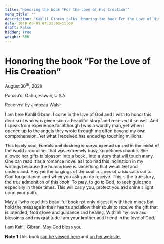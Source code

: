 ```yaml
---
title: "Honoring the book 'For the Love of His Creation'"
menu_title: ""
description: "Kahlil Gibran talks Honoring the book For the Love of His Creation”"
date: 2020-09-01 07:21:03+11:00
draft: False
hidden: True
weight: 386
---
```

# Honoring the book “For the Love of His Creation”

August 30<sup>th</sup>, 2020

Punalu'u, Oahu, Hawaii, U.S.A.

Received by Jimbeau Walsh



I am here Kahlil Gibran. I come in the love of God and I wish to honor this dear soul who was given such a beautiful story<sup>1</sup> and received it so well. And I speak from experience for although I was a worldly man, yet when I opened up to the angels they wrote through me often beyond my own comprehension. Yet what I received has ended up touching millions. 

This lovely soul, humble and desiring to serve opened up and in the midst of the world around her that was extremely busy, sometimes chaotic. She allowed her gifts to blossom into a book , into a story that will touch many. One can read it as a romance novel as I too had this inclination in my writings because the human love is something that we all feel and understand. Any yet the longings of the soul in times of crisis calls out to God for guidance, and when you ask you do receive. This is the true story, the true admonition of this book. To pray, to go to God, to seek guidance especially in these times. This will carry you, protect you and shine a light upon your path.

May all who read this beautiful book not only digest it with their minds but hold the message in their hearts and allow their souls to receive the gift that is intended; God’s love and guidance and healing. With all my love and blessings and my gratitude I am your brother and friend in the love of God.

I am Kahlil Gibran. May God bless you.


**Note 1** This book [can be viewed here](https://new-birth.net/other-stuff/books-we-love/books-other/#love_creation) and [on her website.](https://fortheloveofhisowncreation.ca)
